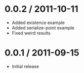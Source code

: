 
0.0.2 / 2011-10-11 
==================

  * Added existence example
  * Added serialize-point example
  * Fixed weird results

0.0.1 / 2011-09-15 
==================

  * Initial release

